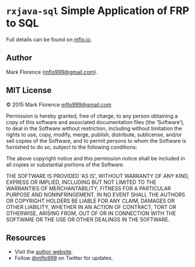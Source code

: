 # ```rxjava-sql``` Simple Application of FRP to SQL
Full details can be found on [mflo.io](http://mflo.io/rxjava-sql/).

## Author
Mark Florence (mflo999@gmail.com).

## MIT License
© 2015 Mark Florence [mflo999@gmail.com](mailto:mflo999@gmail.com)

Permission is hereby granted, free of charge, to any person obtaining a copy of this software and associated documentation files (the 'Software'), to deal in the Software without restriction, including without limitation the rights to use, copy, modify, merge, publish, distribute, sublicense, and/or sell copies of the Software, and to permit persons to whom the Software is furnished to do so, subject to the following conditions:

The above copyright notice and this permission notice shall be included in all copies or substantial portions of the Software.

THE SOFTWARE IS PROVIDED 'AS IS', WITHOUT WARRANTY OF ANY KIND, EXPRESS OR IMPLIED, INCLUDING BUT NOT LIMITED TO THE WARRANTIES OF MERCHANTABILITY, FITNESS FOR A PARTICULAR PURPOSE AND NONINFRINGEMENT. IN NO EVENT SHALL THE AUTHORS OR COPYRIGHT HOLDERS BE LIABLE FOR ANY CLAIM, DAMAGES OR OTHER LIABILITY, WHETHER IN AN ACTION OF CONTRACT, TORT OR OTHERWISE, ARISING FROM, OUT OF OR IN CONNECTION WITH THE SOFTWARE OR THE USE OR OTHER DEALINGS IN THE SOFTWARE.

## Resources
- Visit the [author website](http://mflo.io).
- Follow [@mflo999](https://twitter.com/#!/mflo999) on Twitter for updates.

